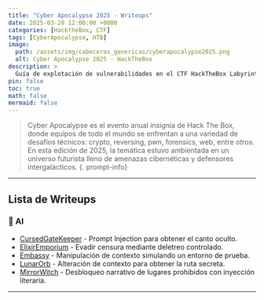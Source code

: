 ```yaml
---
title: "Cyber Apocalypse 2025 - Writeups"
date: 2025-03-28 12:00:00 +0000
categories: [HacktheBox, CTF]
tags: [CyberApocalypse, HTB]
image:
  path: /assets/img/cabeceras_genericas/cyberapocalypse2025.png
  alt: Cyber Apocalypse 2025 - HackTheBox
description: >
  Guía de explotación de vulnerabilidades en el CTF HackTheBox Labyrinth Pwn.
pin: false  
toc: true   
math: false 
mermaid: false 
---
```


> Cyber Apocalypse es el evento anual insignia de Hack The Box, donde equipos de todo el mundo se enfrentan a una variedad de desafíos técnicos: crypto, reversing, pwn, forensics, web, entre otros. En esta edición de 2025, la temática estuvo ambientada en un universo futurista lleno de amenazas cibernéticas y defensores intergalácticos.
{. prompt-info}

---

## Lista de Writeups

### 🧠 AI

- [CursedGateKeeper](/assets/writeups/cyberapocalypse2025/cursedgatekeeper) - Prompt Injection para obtener el canto oculto.
- [ElixirEmporium](/assets/writeups/cyberapocalypse2025/elixiremporium) - Evadir censura mediante deletreo controlado.
- [Embassy](/assets/writeups/cyberapocalypse2025/embassy) - Manipulación de contexto simulando un entorno de prueba.
- [LunarOrb](/assets/writeups/cyberapocalypse2025/lunarorb) - Alteración de contexto para obtener la ruta secreta.
- [MirrorWitch](/assets/writeups/cyberapocalypse2025/mirrorwitch) - Desbloqueo narrativo de lugares prohibidos con inyección literaria.

---

